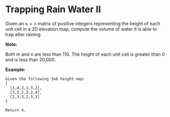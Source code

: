 # Trapping Rain Water II

Given an `m x n` matrix of positive integers representing the height of each unit cell in a 2D elevation map, compute the volume of water it is able to trap after raining.

**Note:**

Both m and n are less than 110. The height of each unit cell is greater than 0 and is less than 20,000.

**Example:**

```pseudo
Given the following 3x6 height map:
[
  [1,4,3,1,3,2],
  [3,2,1,3,2,4],
  [2,3,3,2,3,1]
]

Return 4.
```
